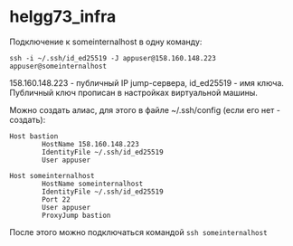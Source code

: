 # helgg73_infra

Подключение к someinternalhost в одну команду:

`ssh -i ~/.ssh/id_ed25519 -J appuser@158.160.148.223 appuser@someinternalhost`

158.160.148.223 - публичный IP jump-сервера, id_ed25519 - имя ключа. Публичный ключ прописан в настройках виртуальной машины.

Можно создать алиас, для этого в файле ~/.ssh/config (если его нет - создать):
```
Host bastion
        HostName 158.160.148.223
        IdentityFile ~/.ssh/id_ed25519
        User appuser

Host someinternalhost
        HostName someinternalhost
        IdentityFile ~/.ssh/id_ed25519
        Port 22
        User appuser
        ProxyJump bastion
```

После этого можно подключаться командой `ssh someinternalhost`
